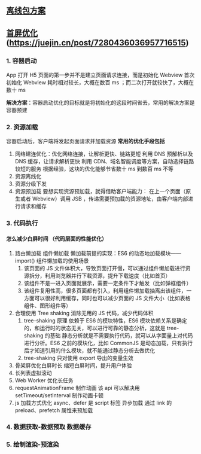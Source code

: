 ## [离线包方案](https://juejin.cn/post/7254549436625256506)

## [首屏优化](https://juejin.cn/post/7267436042507911179)(https://juejin.cn/post/7280436036957716515)

### 1. 容器启动

App 打开 H5 页面的第一步并不是建立页面请求连接，而是初始化 Webview 首次初始化 Webview 耗时相对较长，大概在数百 ms ；而二次打开就较快了，大概在数十 ms

**解决方案**：容器启动优化的目标就是将初始化的这段时间省去，常用的解决方案是容器预建

### 2. 资源加载

容器启动后，客户端将发起页面请求并加载资源
**常用的优化手段包括**

1.  网络建连优化：优化网络连接，让解析更快、链路更短
    利用 DNS 预解析以及 DNS 缓存，让请求解析更快
    利用 CDN、域名智能调度等方案，自动选择链路较短的服务
    根据经验，这块的优化能够节省数十 ms 到数百 ms 不等
2.  资源离线化
3.  资源分级下发
4.  资源预加载
    要想实现资源预加载，就得借助客户端能力： 在上一个页面（原生或者 Webview）调用 JSB ，传递需要预加载的资源地址，由客户端内部进行请求和缓存

### 3. 代码执行

#### 怎么减少白屏时间 （代码层面的性能优化）

1. 路由懒加载 组件懒加载
   懒加载前提的实现：ES6 的动态地加载模块——import()
   组件懒加载的使用场景
   1. 该页面的 JS 文件体积大，导致页面打开慢，可以通过组件懒加载进行资源拆分，利用浏览器并行下载资源，提升下载速度（比如首页）
   2. 该组件不是一进入页面就展示，需要一定条件下才触发（比如弹框组件）
   3. 该组件复用性高，很多页面都有引入，利用组件懒加载抽离出该组件，一方面可以很好利用缓存，同时也可以减少页面的 JS 文件大小（比如表格组件、图形组件等）
2. 合理使用 Tree shaking 消除无用的 JS 代码，减少代码体积
   1. tree-shaking 原理
      依赖于 ES6 的模块特性，ES6 模块依赖关系是确定的，和运行时的状态无关，可以进行可靠的静态分析，这就是 tree-shaking 的基础
      静态分析就是不需要执行代码，就可以从字面量上对代码进行分析。ES6 之前的模块化，比如 CommonJS 是动态加载，只有执行后才知道引用的什么模块，就不能通过静态分析去做优化
   2. tree-shaking 只对使用 export 导出的变量生效
3. 骨架屏优化白屏时长 缩短白屏时间，提升用户体验
4. 长列表虚拟滚动
5. Web Worker 优化长任务
6. requestAnimationFrame 制作动画 该 api 可以解决用 setTimeout/setInterval 制作动画卡顿
7. js 加载方式优化 async、defer 是 script 标签 异步加载 通过 link 的 preload、prefetch 属性来预加载

### 4. 数据获取-数据预取 数据缓存

### 5. 绘制渲染-预渲染
